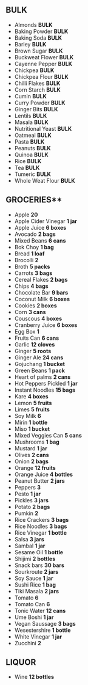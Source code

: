 ## BULK
- Almonds 				**BULK**
- Baking Powder 		**BULK**
- Baking Soda 			**BULK**
- Barley 				**BULK**
- Brown Sugar 			**BULK**
- Buckweat Flower  		**BULK**
- Cayenne Pepper 		**BULK**
- Chickpea 				**BULK**
- Chickpea Flour 		**BULK**
- Chilli Flakes 		**BULK**
- Corn Starch 			**BULK**
- Cumin 				**BULK**
- Curry Powder 			**BULK**
- Ginger Bits 			**BULK**
- Lentils 				**BULK**
- Masala 				**BULK**
- Nutritional Yeast 	**BULK**
- Oatmeal 				**BULK**
- Pasta 				**BULK**
- Peanuts 				**BULK**
- Quinoa 				**BULK**
- Rice 					**BULK**
- Tea 					**BULK**
- Tumeric 				**BULK**
- Whole Weat Flour 		**BULK**

## GROCERIES**
- Apple					**20**
- Apple Cider Vinegar	**1 jar**
- Apple Juice			**6 boxes**
- Avocado 				**2 bags**
- Mixed Beans 			**6 cans**
- Bok Choy 				**1 bag**
- Bread 				**1 loaf**
- Brocolli 				**2**
- Broth 		 		**5 packs**
- Carrots 				**3 bags**
- Cereal Flakes  		**2 bags**
- Chips 				**4 bags**
- Chocolate Bar 		**9 bars**
- Coconut Milk 			**6 boxes**
- Cookies 				**2 boxes**
- Corn 					**3 cans**
- Couscous 				**4 boxes**
- Cranberry Juice 		**6 boxes**
- Egg Box 				**1**
- Fruits Can 			**6 cans**
- Garlic 				**12 cloves**
- Ginger 				**5 roots**
- Ginger Ale 			**24 cans**
- Gojuchang 			**1 bucket**
- Green Beans 			**1 pack**
- Heart of palms 		**2 cans**
- Hot Peppers Pickled	**1 jar**
- Instant Noodles		**15 bags**
- Kare					**4 boxes**
- Lemon 				**5 fruits**
- Limes 				**5 fruits**
- Soy Milk 				**6**
- Mirin 				**1 bottle**
- Miso 					**1 bucket**
- Mixed Veggies Can 	**5 cans**
- Mushrooms 			**1 bag**
- Mustard 				**1 jar**
- Olives				**2 cans**
- Onion 				**2 bags**
- Orange 				**12 fruits**
- Orange Juice 			**4 bottles**
- Peanut Butter 	 	**2 jars**
- Peppers 				**3**
- Pesto 				**1 jar**
- Pickles 				**3 jars**
- Potato 				**2 bags**
- Pumkin 				**2**
- Rice Crackers 		**3 bags**
- Rice Noodles 			**3 bags**
- Rice Vinegar 			**1 bottle**
- Salsa 				**3 jars**
- Sambal 				**1 jar**
- Sesame Oil 			**1 bottle**
- Shijimi 				**2 bottles**
- Snack bars 			**30 bars**
- Sourkroute 			**2 jars**
- Soy Sauce 			**1 jar**
- Sushi Rice 			**1 bag**
- Tiki Masala 			**2 jars**
- Tomato 				**6**
- Tomato Can 			**6**
- Tonic Water 			**12 cans**
- Ume Boshi 			**1 jar**
- Vegan Saussage 		**3 bags**
- Wesestershire 		**1 bottle**
- White Vinegar 		**1 jar**
- Zucchini 				**2**

## LIQUOR
- Wine 					**12 bottles**